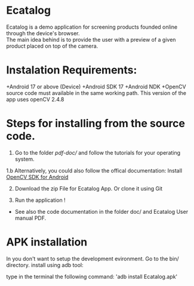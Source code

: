 Ecatalog
========

Ecatalog is a demo application for screening products founded online through the device's browser.  
The main idea behind is to provide the user with a preview of a given product placed on top of the camera.

Instalation Requirements:
=========================
+Android 17 or above (Device)
+Android SDK 17
+Android NDK 
+OpenCV source code must available in the same working path. This version of the app uses openCV 2.4.8


Steps for installing from the source code. 
===========================================
1. Go to the folder _pdf-doc/_ and follow the tutorials for your operating system.
 
1.b Alternatively, you could also follow the offical documentation: Install [OpenCV SDK for Android](http://docs.opencv.org/doc/tutorials/introduction/android_binary_package/O4A_SDK.html)

2. Download the zip File for Ecatalog App. Or clone it using Git

3. Run the application !

* See also the code documentation in the folder doc/ and Ecatalog User manual PDF. 


APK installation
================
In you don't want to setup the development evironment. Go to the  bin/ directory. 
install using adb tool:

type in the terminal the following command:
'adb install Ecatalog.apk'